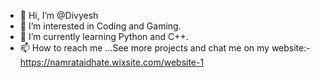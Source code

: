 - 👋 Hi, I’m @Divyesh 
- 👀 I’m interested in Coding and Gaming.
- 🌱 I’m currently learning Python and C++.
- 📫 How to reach me ...See more projects and chat me on my website:- https://namrataidhate.wixsite.com/website-1
<!---
Codes-and-games/Codes-and-games is a ✨ special ✨ repository because its `README.md` (this file) appears on your GitHub profile.
You can click the Preview link to take a look at your changes.
--->
